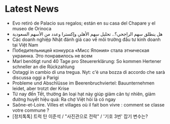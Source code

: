 # Latest News
-  Evo retiró de Palacio sus regalos; están en su casa del Chapare y el museo de Orinoca
-  هل ينطلق سهم الراجحي؟.. تحليل سهم الأهلي وإكسترا وعدد من الأسهم السعودية
-  Các doanh nghiệp Nhật đánh giá cao về môi trường đầu tư kinh doanh tại Việt Nam
-  Победительницей конкурса «Мисс Япония» стала этническая украинка. Это понравилось не всем
-  Marl benötigt rund 40 Tage pro Steuererklärung: So kommen Hertener schneller an die Rückzahlung
-  Ostaggi in cambio di una tregua. Nyt: c'è una bozza di accordo che sarà discussa oggi a Parigi
-  Probleme und Abschlüsse im Beerenbruchviertel: Bauunternehmen leidet, aber trotzt der Krise
-  Từ nay đến Tết, thường ăn loại hạt này giúp giảm cân tự nhiên, giảm đường huyết hiệu quả: Ra chợ Việt hỏi là có ngay
-  Saône-et-Loire. Villes et villages où il fait bon vivre : comment se classe votre commune ?
-  [정치톡톡] 트럭 탄 이준석 / "사진관으로 전락" / '기호 3번' 잡기 변수는?
